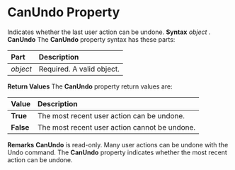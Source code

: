 
# CanUndo Property



Indicates whether the last user action can be undone.
 **Syntax**
 _object_ . **CanUndo**
The  **CanUndo** property syntax has these parts:


|**Part**|**Description**|
|:-----|:-----|
| _object_|Required. A valid object.|
 **Return Values**
The  **CanUndo** property return values are:


|**Value**|**Description**|
|:-----|:-----|
| **True**|The most recent user action can be undone.|
| **False**|The most recent user action cannot be undone.|
 **Remarks**
 **CanUndo** is read-only.
Many user actions can be undone with the Undo command. The  **CanUndo** property indicates whether the most recent action can be undone.
